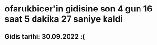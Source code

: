 # ofarukbicer'in gidisine son 4 gun 16 saat 5 dakika 27 saniye kaldi

## Gidis tarihi: 30.09.2022 :(